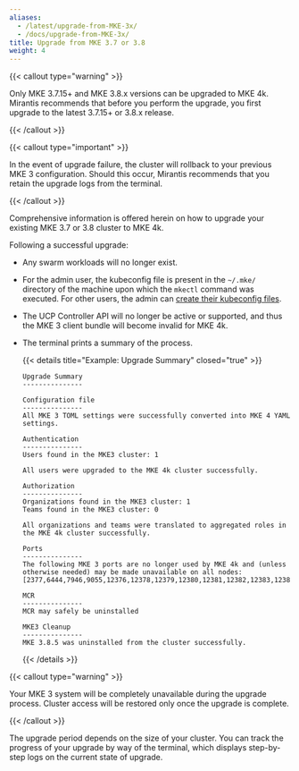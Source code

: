 ```yaml
---
aliases:
  - /latest/upgrade-from-MKE-3x/
  - /docs/upgrade-from-MKE-3x/
title: Upgrade from MKE 3.7 or 3.8
weight: 4
---
```


{{< callout type="warning" >}}

Only MKE 3.7.15+ and MKE 3.8.x versions can be upgraded to MKE 4k. Mirantis
recommends that before you perform the upgrade, you first upgrade to the latest
3.7.15+ or 3.8.x release.

{{< /callout >}}

{{< callout type="important" >}}

In the event of upgrade failure, the cluster will rollback to your previous
MKE 3 configuration. Should this occur, Mirantis recommends that you retain the
upgrade logs from the terminal.

{{< /callout >}}

Comprehensive information is offered herein on how to upgrade your existing MKE
3.7 or 3.8 cluster to MKE 4k.

Following a successful upgrade:
- Any swarm workloads will no longer exist.
- For the admin user, the kubeconfig file is present in the `~/.mke/` directory of the machine upon which the ``mkectl`` command was executed. For other users, the admin can [create their kubeconfig files](../getting-started/access-manage-cluster-kubectl/).
- The UCP Controller API will no longer be active or supported, and thus the
  MKE 3 client bundle will become invalid for MKE 4k.
- The terminal prints a summary of the process.

  {{< details title="Example: Upgrade Summary" closed="true" >}}

  ```
  Upgrade Summary
  ---------------

  Configuration file
  ---------------
  All MKE 3 TOML settings were successfully converted into MKE 4 YAML settings.

  Authentication
  ---------------
  Users found in the MKE3 cluster: 1

  All users were upgraded to the MKE 4k cluster successfully.

  Authorization
  ---------------
  Organizations found in the MKE3 cluster: 1
  Teams found in the MKE3 cluster: 0

  All organizations and teams were translated to aggregated roles in the MKE 4k cluster successfully.

  Ports
  ---------------
  The following MKE 3 ports are no longer used by MKE 4k and (unless otherwise needed) may be made unavailable on all nodes: [2377,6444,7946,9055,12376,12378,12379,12380,12381,12382,12383,12384,12385,12386,12387,12388,12389,12391,12392,179,12390,2376,443]

  MCR
  ---------------
  MCR may safely be uninstalled

  MKE3 Cleanup
  ---------------
  MKE 3.8.5 was uninstalled from the cluster successfully.
  ```

  {{< /details >}}

{{< callout type="warning" >}}

Your MKE 3 system will be completely unavailable during the upgrade process. Cluster access will be restored only once the upgrade is complete.

{{< /callout >}}

The upgrade period depends on the size of your cluster. You can track the
progress of your upgrade by way of the terminal, which displays step-by-step
logs on the current state of upgrade.

